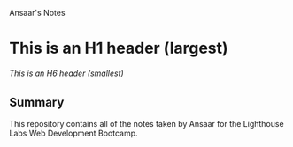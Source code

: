 Ansaar's Notes

# This is an H1 header (largest)
###### This is an H6 header (smallest)

## Summary 

This repository contains all of the notes taken by Ansaar for the Lighthouse Labs Web Development Bootcamp.